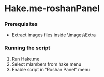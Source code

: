 # Hake.me-roshanPanel

### Prerequisites

* Extract images files inside <hake location>\images\Extra

### Running the script

1. Run Hake.me
2. Select mlambers from hake menu
3. Enable script in "Roshan Panel" menu